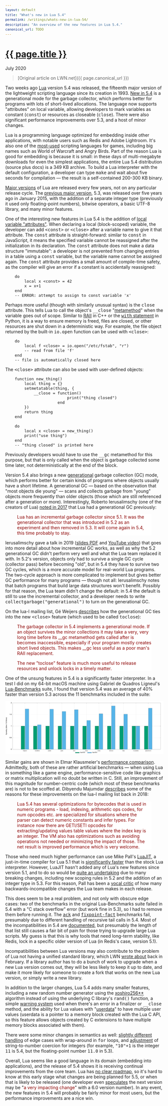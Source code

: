 ```yaml
---
layout: default
title: "What's new in Lua 5.4"
permalink: /writings/whats-new-in-lua-54/
description: "An overview of the new features in Lua 5.4."
canonical_url: TODO
---
```

<h1><a href="{{ page.permalink }}">{{ page.title }}</a></h1>
<p class="subtitle">July 2020</p>

> [Original article on LWN.net]({{ page.canonical_url }})

<style>
DIV.BigQuote {
    font-style: normal;
    font-weight: normal;
    color: darkred;
    background-color: white;
    margin-left: 1cm;
    margin-right: 1cm;
}
pre {
    font-size: 90%;
    word-spacing: 0;
}
span {
    color: darkred;
}
</style>


<p>Two weeks ago <a href="https://www.lua.org/">Lua</a> version 5.4 was
released, the fifteenth major version of the lightweight scripting language
since its creation in 1993. <a
href="https://www.lua.org/manual/5.4/readme.html#changes">New in 5.4</a> is
a generational mode for the garbage collector, which performs better for
programs with lots of short-lived allocations. The language now supports
"attributes" on local variable, allowing developers to mark variables as
constant (<tt>const</tt>) or resources as closeable (<tt>close</tt>). There
were also significant performance improvements over 5.3, and a host of
minor changes.</p>

<p>Lua is a programming language optimized for embedding inside other
applications, with notable users such as Redis and Adobe Lightroom. It's
also one of the <a
href="http://www.satori.org/2009/03/the-engine-survey-general-results/">most-used</a>
scripting languages for games, including big names such as World of
Warcraft and Angry Birds. Part of the reason Lua is good for embedding is
because it is small: in these days of multi-megabyte downloads for even the
simplest applications, the entire Lua 5.4 distribution (source plus docs)
is a 349 KB archive. To build a Lua interpreter with the default
configuration, a developer can type <tt>make</tt> and wait about five
seconds for compilation &mdash; the result is a self-contained 200-300 KB
binary.</p>

<p><a href="https://www.lua.org/versions.html">Major versions</a> of Lua
are released every few years, not on any particular release cycle. The <a
href="https://www.lua.org/manual/5.3/readme.html#changes">previous major
version</a>, 5.3, was released over five years ago in January 2015, with
the addition of a separate integer type (previously it used only
floating-point numbers), bitwise operators, a basic UTF-8 library, and many
minor features.</p>

<p>One of the interesting new features in Lua 5.4 is the addition of <a
href="https://www.lua.org/manual/5.4/manual.html#3.3.7">local variable
"attributes"</a>. When declaring a local (block-scoped) variable, the
developer can add <tt>&lt;const&gt;</tt> or <tt>&lt;close&gt;</tt> after a
variable name to give it that attribute. The <tt>const</tt> attribute is
straight-forward: similar to <tt>const</tt> in JavaScript, it means the
specified variable cannot be reassigned after the initialization in its
declaration. The <tt>const</tt> attribute does not make a data structure
"immutable": a developer is not prevented from changing entries in a table
using a <tt>const</tt> variable, but the variable name cannot be assigned
again. The <tt>const</tt> attribute provides a small amount of compile-time
safety, as the compiler will give an error if a constant is accidentally
reassigned:</p>

<pre>
    do
        local x &lt;const&gt; = 42
        x = x+1
    end
    -- ERROR: attempt to assign to const variable 'x'
</pre>

<p>Perhaps more useful (though with similarly unusual syntax) is the
<tt>close</tt> attribute. This tells Lua to call the object's
<tt>__close</tt> "<a
href="https://www.lua.org/manual/5.4/manual.html#2.4">metamethod</a>" when
the variable goes out of scope. Similar to <a
href="https://en.wikipedia.org/wiki/Resource_acquisition_is_initialization">RAII</a>
in C++ or the <a
href="https://docs.python.org/3/reference/compound_stmts.html#with"><tt>with</tt>
statement</a> in Python, it is a way to ensure memory is freed, files are
closed, or other resources are shut down in a deterministic way. For
example, the file object returned by the built-in <tt>io.open</tt> function
can be used with <tt>&lt;close&gt;</tt>:</p>

<pre>
    do
        local f &lt;close&gt; = io.open("/etc/fstab", "r")
        -- read from file 'f'
    end
    -- file is automatically closed here
</pre>

<p>The <tt>&lt;close&gt;</tt> attribute can also be used with user-defined objects:</p>

<pre>
    function new_thing()
        local thing = {}
        setmetatable(thing, {
            __close = function()
                          print("thing closed")
                      end
        })
        return thing
    end

    do
        local x &lt;close&gt; = new_thing()
        print("use thing")
    end
    -- "thing closed" is printed here
</pre>

<p>Previously developers would have to use the <tt>__gc</tt> metamethod for
this purpose, but that is only called when the object is garbage collected
some time later, not deterministically at the end of the block.</p>

<p>Version 5.4 also brings a new <a
href="http://www.lua.org/manual/5.4/manual.html#2.5.2">generational</a>
garbage collection (GC) mode, which performs better for certain kinds of
programs where objects usually have a short lifetime. A generational GC
&mdash; based on the observation that "most objects die young" &mdash;
scans and collects garbage from "young" objects more frequently than older
objects (those which are still referenced after a generation or
more). Interestingly, Roberto Ierusalimschy (one of the creators of Lua) <a
href="http://lua-users.org/lists/lua-l/2017-10/msg00113.html">noted in
2017</a> that Lua had a generational GC previously:</p>

<div class="BigQuote">
<p>Lua has an incremental garbage collector since 5.1. It was the
generational collector that was introduced in 5.2 as an experiment and
then removed in 5.3. It will come again in 5.4, this time probably to
stay.</p>
</div>

<p>Ierusalimschy gave a talk in 2019 (<a
href="https://www.lua.org/wshop18/Ierusalimschy.pdf">slides PDF</a> and <a
href="https://www.youtube.com/watch?v=wGizKsOJQuE">YouTube video</a>) that
goes into more detail about how incremental GC works, as well as why the
5.2 generational GC didn't perform very well and what the Lua team replaced
it with. In 5.2's version, objects only had to survive a single GC cycle
(collector pass) before becoming "old", but in 5.4 they have to survive two
GC cycles, which is a more accurate model for real-world Lua programs. The
two-cycle approach is more complicated to implement but gives better GC
performance for many programs &mdash; though not all: Ierusalimschy notes
that batch programs that build large data structures won't
benefit. Possibly for that reason, the Lua team didn't change the default:
in 5.4 the default is still to use the incremental collector, and a
developer needs to write <tt>collectgarbage("generational")</tt> to turn on
the generational GC.</p>

<p>On the lua-l mailing list, Gé Weijers <a
href="http://lua-users.org/lists/lua-l/2019-06/msg00169.html">describes</a>
how the generational GC ties into the new <tt>&lt;close&gt;</tt> feature
(which used to be called <tt>toclose</tt>):</p>

<div class="BigQuote">
<p>The garbage collector in 5.4 implements a generational mode. If an object survives the minor collections it may take a very, very long time before its __gc metamethod gets called after is becomes inaccessible, especially if your program mostly creates short lived objects. This makes __gc less useful as a poor man's RAII replacement.</p>
<p>The new "toclose" feature is much more useful to release resources and unlock locks in a timely matter.</p>
</div>

<p>One of the unsung features in 5.4 is a significantly faster
interpreter. In a test I did on my 64-bit macOS machine using Gabriel de
Quadros Ligneul's <a
href="https://github.com/gligneul/Lua-Benchmarks">Lua-Benchmarks</a> suite,
I found that version 5.4 was an average of 40% faster than version 5.3
across the 11 benchmarks included in the suite:</p>

<img src="/images/lua-54-benchmark.png">

<p>Similar gains are shown in Elmar Klausmeier's <a
href="https://eklausmeier.wordpress.com/2020/05/14/performance-comparison-pallene-vs-lua-5-1-5-2-5-3-5-4-vs-c/">performance
comparison</a>. Admittedly, both of these are rather artificial benchmarks
&mdash; when using Lua in something like a game engine,
performance-sensitive code like graphics or matrix multiplication will no
doubt be written in C. Still, an improvement of this magnitude for
number-centric code (which most of these benchmarks are) is not to be
scoffed at. Dibyendu Majumdar <a
href="http://lua-users.org/lists/lua-l/2018-03/msg00404.html">describes</a>
some of the reasons for these improvements on the lua-l mailing list back
in 2018:</p>

<div class="BigQuote">
<p>Lua 5.4 has several optimizations for bytecodes that is used in
numeric programs - load, indexing, arithmetic ops codes, for num
opcodes etc. are specialized for situations where the parser can
detect numeric constants and infer types. For instance now there are
GETI/SETI opcodes for extracting/updating values table values where
the index key is an integer. The VM also has optimizations such as
avoiding operations not needed or minimizing the impact of those. The
net result is improved performance which is very welcome.</p>
</div>

<p>Those who need much higher performance can use Mike Pall's <a
href="https://luajit.org/">LuaJIT</a>, a just-in-time compiler for Lua 5.1
that is <a href="https://luajit.org/performance_arm.html">significantly
faster</a> than the stock Lua interpreter. However, LuaJIT hasn't added any
of Lua's new features since version 5.1, and to do so would be <a
href="https://news.ycombinator.com/item?id=9985074">quite an
undertaking</a> due to many breaking changes, including new scoping rules
in 5.2 and the addition of an integer type in 5.3. For this reason, Pall
has been a <a
href="https://www.freelists.org/post/luajit/Port-bitop-to-53,1">vocal
critic</a> of how many backwards-incompatible changes the Lua team makes in
each release.</p>

<p>This does seem to be a real problem, and not only with obscure edge
cases: two of the benchmarks in the original Lua-Benchmarks suite failed in
5.4 with a "C stack overflow" error (but work fine in 5.3), so I had to
remove them before running it. The <tt><a
href="https://github.com/gligneul/Lua-Benchmarks/blob/master/ack.lua">ack</a></tt>
and <tt><a
href="https://github.com/gligneul/Lua-Benchmarks/blob/master/fixpoint-fact.lua">fixpoint-fact</a></tt>
benchmarks fail, presumably due to different handling of recursive tail
calls in 5.4. Most of the incompatibilities in 5.4 are <a
href="https://www.lua.org/manual/5.4/manual.html#8">documented</a>, but
presumably the length of that list still causes a fair bit of pain for
those trying to upgrade large Lua scripts. My guess is that this is why
tools that need long-term stability, like Redis, lock in a specific older
version of Lua (in Redis's case, version 5.1).</p>

<p>Incompatibilities between Lua versions may also contribute to the
problem of Lua not having a unified standard library, which LWN <a
href="https://lwn.net/Articles/812122/">wrote about</a> back in
February. If a library author has to do a bunch of work to upgrade when a
new Lua version comes out, they will be less likely to keep it up to date,
and make it more likely for someone to create a fork that works on the new
Lua version, or simply write a new library.</p>

<p>In addition to the larger changes, Lua 5.4 adds many smaller features,
including a new random number generator using the <a
href="https://en.wikipedia.org/wiki/Xorshift#xoshiro256**">xoshiro256**</a>
algorithm instead of using the underlying C library's <tt>rand()</tt>
function, a simple <a
href="https://www.lua.org/manual/5.4/manual.html#pdf-warn">warning
system</a> used when there's an error in a finalizer or <tt>__close</tt>
method, and the ability for Lua values with "<a
href="https://www.lua.org/manual/5.4/manual.html#2.1">userdata</a>" to have
multiple user values (userdata is a pointer to a memory block created with
the Lua C API, so this feature allows objects created by C extensions to
have multiple memory blocks associated with them).</p>

<p>There were some minor changes in semantics as well: <a
href="https://github.com/pallene-lang/pallene/issues/170">slightly
different handling</a> of edge cases with wrap-around in <tt>for</tt>
loops, and <a
href="http://lua-users.org/lists/lua-l/2018-01/msg00020.html">adjustment</a>
of string-to-number coercion for integers (for example, <tt>"10"+1</tt> is
the integer <tt>11</tt> is 5.4, but the floating-point number <tt>11.0</tt>
in 5.3).</p>

<p>Overall, Lua seems like a good language in its domain (embedding into
applications), and the release of 5.4 shows it is receiving continual
improvements from the core team. Lua has <a
href="https://www.lua.org/faq.html#1.4">no clear roadmap</a>, so it's hard
to know at this early stage what changes are being planned for 5.5, or when
that is likely to be released (one developer even <a
href="https://www.quora.com/What-is-the-future-of-Lua/answer/Pierre-Chapuis">speculates</a>
the next version may be "<span>a very impacting change</span>" with a 6.0
version number). In any event, the new features in 5.4 will probably be
fairly minor for most users, but the performance improvements are a nice
win.</p>
